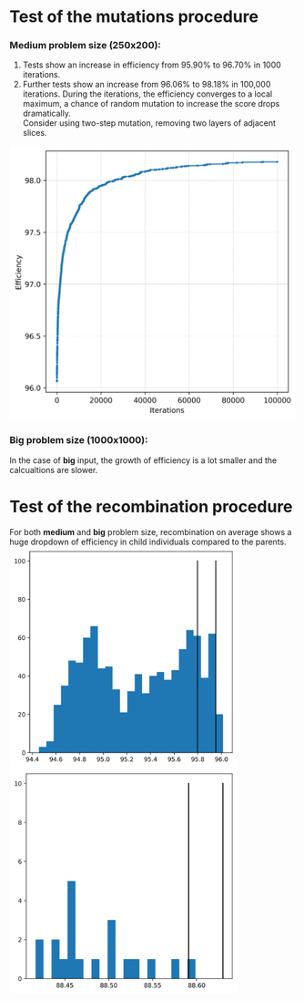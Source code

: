 # Test of the mutations procedure

### Medium problem size (250x200):
1. Tests show an increase in efficiency from 95.90% to 96.70% in 1000 iterations.  
2. Further tests show an increase from 96.06% to 98.18% in 100,000 iterations.
During the iterations, the efficiency converges to a local maximum, a chance of random mutation to increase the score drops dramatically.  
Consider using two-step mutation, removing two layers of adjacent slices.  
<img src="mutation_tests/convergence.png" width="600">

### Big problem size (1000x1000):
In the case of __big__ input, the growth of efficiency is a lot smaller and the calcualtions are slower.


# Test of the recombination procedure
For both __medium__ and __big__ problem size, recombination on average shows a huge dropdown of efficiency in child individuals compared to the parents.  
<img src="recombination-0_tests/recombination_test_medium.png" width="400">  
<img src="recombination-0_tests/recombination_test_big.png" width="400">
